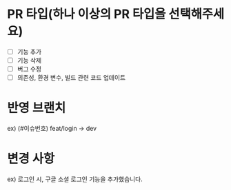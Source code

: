 # PR 타입(하나 이상의 PR 타입을 선택해주세요)

- [ ] 기능 추가
- [ ] 기능 삭제
- [ ] 버그 수정
- [ ] 의존성, 환경 변수, 빌드 관련 코드 업데이트

# 반영 브랜치

ex) (#이슈번호) feat/login -> dev

# 변경 사항

ex) 로그인 시, 구글 소셜 로그인 기능을 추가했습니다.
